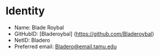 # Identity

* Name: Blade Roybal
* GitHubID: [Bladeroybal] (https://github.com/Bladeroybal)
* NetID: Bladero
* Preferred email: Bladero@email.tamu.edu
